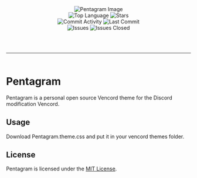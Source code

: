<!DOCTYPE html>
<html lang="en">
<head>
    <meta charset="UTF-8">
    <meta name="viewport" content="width=device-width, initial-scale=1.0">
</head>
<body>
    <div align="center">
        <img src="https://images.pond5.com/celtic-occult-symbol-magic-pentagram-illustration-231050898_iconl.jpeg" alt="Pentagram Image" style="max-width: 100%; height: auto;">
        <br>
        <img src="https://img.shields.io/github/languages/top/wockstarszsz/Pentagram?color=%23000000" alt="Top Language">
        <img src="https://img.shields.io/github/stars/wockstarszsz/Pentagram?color=%23000000&logoColor=%23000000" alt="Stars">
        <br>
        <img src="https://img.shields.io/github/commit-activity/w/wockstarszsz/Pentagram?color=%23000000" alt="Commit Activity">
        <img src="https://img.shields.io/github/last-commit/wockstarszsz/Pentagram?color=%23000000&logoColor=%23000000" alt="Last Commit">
        <br>
        <img src="https://img.shields.io/github/issues/wockstarszsz/Pentagram?color=%23000000&logoColor=%23000000" alt="Issues">
        <img src="https://img.shields.io/github/issues-closed/wockstarszsz/Pentagram?color=%23000000&logoColor=%23000000" alt="Issues Closed">
        <br>
    </div>
    <hr style="border-radius: 2%; margin-top: 60px; margin-bottom: 60px;" noshade="" size="20" width="100%">

</body>
</html>

# Pentagram
Pentagram is a personal open source Vencord theme for the Discord modification Vencord.

## Usage
Download Pentagram.theme.css and put it in your vencord themes folder.

## License

Pentagram is licensed under the <a href="https://mit-license.org/">MIT License</a>.
